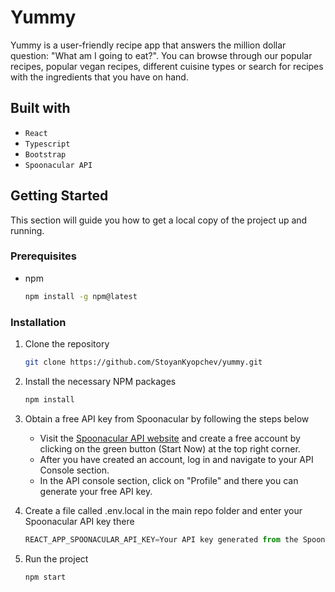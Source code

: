 # Yummy

Yummy is a user-friendly recipe app that answers the million dollar question: "What am I going to eat?". You can browse through our popular recipes, popular vegan recipes, different cuisine types or search for recipes with the ingredients that you have on hand.

## Built with

- `React`
- `Typescript`
- `Bootstrap`
- `Spoonacular API`

## Getting Started

This section will guide you how to get a local copy of the project up and running.

### Prerequisites

- npm
  ```sh
  npm install -g npm@latest
  ```

### Installation

1. Clone the repository
   ```sh
   git clone https://github.com/StoyanKyopchev/yummy.git
   ```
2. Install the necessary NPM packages
   ```sh
   npm install
   ```
3. Obtain a free API key from Spoonacular by following the steps below

   - Visit the [Spoonacular API website](https://spoonacular.com/food-api) and create a free account by clicking on the green button (Start Now) at the top right corner.
   - After you have created an account, log in and navigate to your API Console section.
   - In the API console section, click on "Profile" and there you can generate your free API key.

4. Create a file called .env.local in the main repo folder and enter your Spoonacular API key there
   ```js
   REACT_APP_SPOONACULAR_API_KEY=Your API key generated from the Spoonacular console
   ```
5. Run the project
   ```sh
   npm start
   ```
